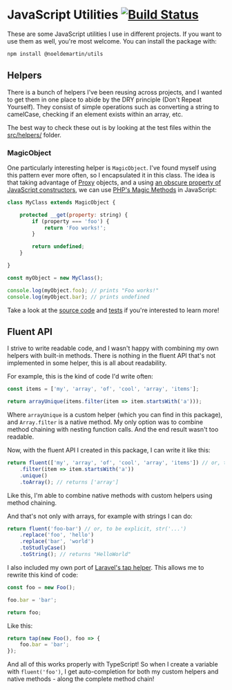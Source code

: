 # JavaScript Utilities [![Build Status](https://semaphoreci.com/api/v1/noeldemartin/utils/branches/main/badge.svg)](https://semaphoreci.com/noeldemartin/utils)

These are some JavaScript utilities I use in different projects. If you want to use them as well, you're most welcome. You can install the package with:

```sh
npm install @noeldemartin/utils
```

## Helpers

There is a bunch of helpers I've been reusing across projects, and I wanted to get them in one place to abide by the DRY principle (Don't Repeat Yourself). They consist of simple operations such as converting a string to camelCase, checking if an element exists within an array, etc.

The best way to check these out is by looking at the test files within the [src/helpers/](src/helpers/) folder.

### MagicObject

One particularly interesting helper is `MagicObject`. I've found myself using this pattern ever more often, so I encapsulated it in this class. The idea is that taking advantage of [Proxy](https://developer.mozilla.org/en-US/docs/Web/JavaScript/Reference/Global_Objects/Proxy) objects, and a using [an obscure property of JavaScript constructors](https://262.ecma-international.org/5.1/#sec-13.2.2), we can use [PHP's Magic Methods](https://www.php.net/manual/en/language.oop5.magic.php) in JavaScript:

```js
class MyClass extends MagicObject {

    protected __get(property: string) {
        if (property === 'foo') {
            return 'Foo works!';
        }

        return undefined;
    }

}

const myObject = new MyClass();

console.log(myObject.foo); // prints "Foo works!"
console.log(myObject.bar); // prints undefined
```

Take a look at the [source code](./src/helpers/MagicObject.ts) and [tests](./src/helpers/MagicObject.test.ts) if you're interested to learn more!

## Fluent API

I strive to write readable code, and I wasn't happy with combining my own helpers with built-in methods. There is nothing in the fluent API that's not implemented in some helper, this is all about readability.

For example, this is the kind of code I'd write often:

```js
const items = ['my', 'array', 'of', 'cool', 'array', 'items'];

return arrayUnique(items.filter(item => item.startsWith('a')));
```

Where `arrayUnique` is a custom helper (which you can find in this package), and `Array.filter` is a native method. My only option was to combine method chaining with nesting function calls. And the end result wasn't too readable.

Now, with the fluent API I created in this package, I can write it like this:

```js
return fluent(['my', 'array', 'of', 'cool', 'array', 'items']) // or, to be explicit, arr([...])
    .filter(item => item.startsWith('a'))
    .unique()
    .toArray(); // returns ['array']
```

Like this, I'm able to combine native methods with custom helpers using method chaining.

And that's not only with arrays, for example with strings I can do:

```js
return fluent('foo-bar') // or, to be explicit, str('...')
    .replace('foo', 'hello')
    .replace('bar', 'world')
    .toStudlyCase()
    .toString(); // returns "HelloWorld"
```

I also included my own port of [Laravel's tap helper](https://medium.com/@taylorotwell/tap-tap-tap-1fc6fc1f93a6). This allows me to rewrite this kind of code:

```js
const foo = new Foo();

foo.bar = 'bar';

return foo;
```

Like this:

```js
return tap(new Foo(), foo => {
    foo.bar = 'bar';
});
```

And all of this works properly with TypeScript! So when I create a variable with `fluent('foo')`, I get auto-completion for both my custom helpers and native methods - along the complete method chain!
